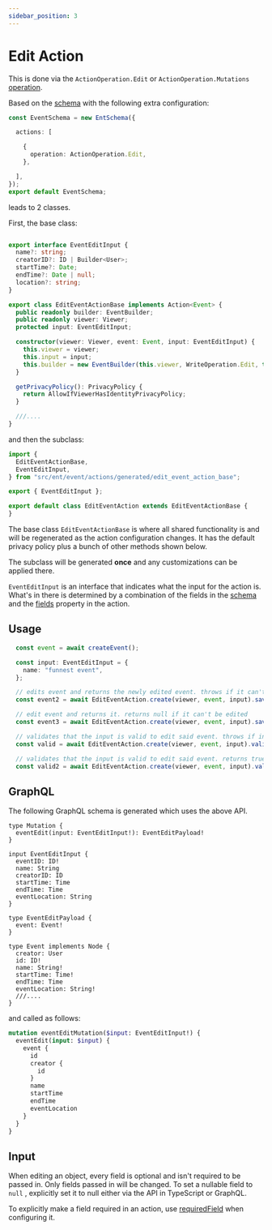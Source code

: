 ```yaml
---
sidebar_position: 3
---
```


# Edit Action

This is done via the `ActionOperation.Edit` or `ActionOperation.Mutations` [operation](/docs/ent-schema/actions#operation).

Based on the [schema](/docs/actions/action#schema) with the following extra configuration:

```ts title="src/schema/event_schema.ts"
const EventSchema = new EntSchema({

  actions: [

    {
      operation: ActionOperation.Edit,
    },

  ], 
}); 
export default EventSchema; 

```

leads to 2 classes.

First, the base class:

```ts title="src/ent/event/actions/generated/edit_event_action_base.ts"

export interface EventEditInput {
  name?: string;
  creatorID?: ID | Builder<User>;
  startTime?: Date;
  endTime?: Date | null;
  location?: string;
}

export class EditEventActionBase implements Action<Event> {
  public readonly builder: EventBuilder;
  public readonly viewer: Viewer;
  protected input: EventEditInput;

  constructor(viewer: Viewer, event: Event, input: EventEditInput) {
    this.viewer = viewer;
    this.input = input;
    this.builder = new EventBuilder(this.viewer, WriteOperation.Edit, this, event);
  }

  getPrivacyPolicy(): PrivacyPolicy {
    return AllowIfViewerHasIdentityPrivacyPolicy;
  }

  ///....
}
```

and then the subclass:

```ts title="src/ent/event/actions/edit_event_action.ts"
import {
  EditEventActionBase, 
  EventEditInput, 
} from "src/ent/event/actions/generated/edit_event_action_base"; 

export { EventEditInput }; 

export default class EditEventAction extends EditEventActionBase {
}

```

The base class `EditEventActionBase` is where all shared functionality is and will be regenerated as the action configuration changes. It has the default privacy policy plus a bunch of other methods shown below.

The subclass will be generated **once** and any customizations can be applied there.

`EventEditInput` is an interface that indicates what the input for the action is. What's in there is determined by a combination of the fields in the [schema](/docs/actions/action#schema) and the [fields](/docs/ent-schema/actions#fields) property in the action.

## Usage

```ts
  const event = await createEvent();

  const input: EventEditInput = {
    name: "funnest event",
  };

  // edits event and returns the newly edited event. throws if it can't be edited
  const event2 = await EditEventAction.create(viewer, event, input).saveX();

  // edit event and returns it. returns null if it can't be edited
  const event3 = await EditEventAction.create(viewer, event, input).save();

  // validates that the input is valid to edit said event. throws if invalid
  const valid = await EditEventAction.create(viewer, event, input).validX();

  // validates that the input is valid to edit said event. returns true or false
  const valid2 = await EditEventAction.create(viewer, event, input).valid();

```

## GraphQL

The following GraphQL schema is generated which uses the above API.

``` title="src/graphql/generated/schema.gql"
type Mutation {
  eventEdit(input: EventEditInput!): EventEditPayload!
}

input EventEditInput {
  eventID: ID!
  name: String
  creatorID: ID
  startTime: Time
  endTime: Time
  eventLocation: String
}

type EventEditPayload {
  event: Event!
}

type Event implements Node {
  creator: User
  id: ID!
  name: String!
  startTime: Time!
  endTime: Time
  eventLocation: String!
  ///.... 
}

```

and called as follows:

```graphql
mutation eventEditMutation($input: EventEditInput!) {
  eventEdit(input: $input) {
    event {
      id
      creator {
        id
      }
      name
      startTime
      endTime
      eventLocation
    }
  }
}

```

## Input

When editing an object, every field is optional and isn't required to be passed in. Only fields passed in will be changed. To set a nullable field to `null` , explicitly set it to null either via the API in TypeScript or GraphQL.

To explicitly make a field required in an action, use [requiredField](/docs/ent-schema/actions#requiredfield) when configuring it.

